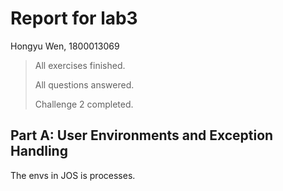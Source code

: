 # Report for lab3

Hongyu Wen, 1800013069

> All exercises finished.
>
> All questions answered.
>
> Challenge 2 completed.


## Part A: User Environments and Exception Handling

The envs in JOS is processes.